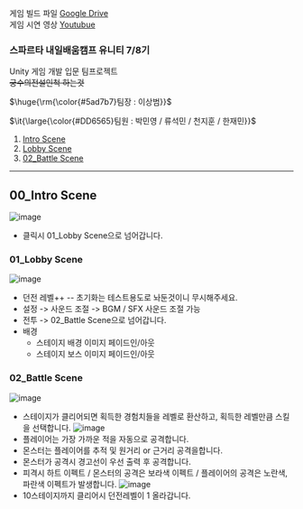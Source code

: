 게임 빌드 파일 [Google Drive](https://drive.google.com/file/d/1HRsLuNn90q5JHxQD2z5B4aY_FMiPvOMZ/view?usp=sharing) <br>
게임 시연 영상 [Youtubue](https://youtu.be/jbC7f0dJeow?si=R4VFNT3baBaxOJCg)

### 스파르타 내일배움캠프 유니티 7/8기  

Unity 게임 개발 입문 팀프로젝트<br>
~~궁수의전설인척 하는것~~

<p>$\huge{\rm{\color{#5ad7b7}팀장 : 이상범}}$</p>
<p>$\it{\large{\color{#DD6565}팀원 : 박민영 / 류석민 / 천지훈 / 한재민}}$</p>

1. [Intro Scene](#00_intro-scene)
2. [Lobby Scene](#01_lobby-scene)
3. [02_Battle Scene](#02_battle-scene)

---

## 00_Intro Scene
![image](https://github.com/user-attachments/assets/ebe964f3-a943-4748-b1b3-99946547e436)
- 클릭시 01_Lobby Scene으로 넘어갑니다.

### 01_Lobby Scene
![image](https://github.com/user-attachments/assets/6943964a-27c4-4d2c-b04e-29f456b3618c)
 - 던전 레벨++ -- 초기화는 테스트용도로 놔둔것이니 무시해주세요.
 - 설정 -> 사운드 조절 -> BGM / SFX 사운드 조절 가능
 - 전투 -> 02_Battle Scene으로 넘어갑니다.
 - 배경
   - 스테이지 배경 이미지 페이드인/아웃
   - 스테이지 보스 이미지 페이드인/아웃
 
### 02_Battle Scene
![image](https://github.com/user-attachments/assets/e23051b8-d91e-4ba7-9126-2077193d466a)
- 스테이지가 클리어되면 획득한 경험치들을 레벨로 환산하고, 획득한 레벨만큼 스킬을 선택합니다.
![image](https://github.com/user-attachments/assets/f0e80ddd-a983-49c7-9342-50d568633e00)
- 플레이어는 가장 가까운 적을 자동으로 공격합니다.
- 몬스터는 플레이어를 추적 및 원거리 or 근거리 공격을합니다.
- 몬스터가 공격시 경고선이 우선 출력 후 공격합니다.
- 피격시 하트 이펙트 / 몬스터의 공격은 보라색 이펙트 / 플레이어의 공격은 노란색, 파란색 이펙트가 발생합니다.
![image](https://github.com/user-attachments/assets/740e9691-fec9-475e-b254-f67702212d93)
- 10스테이지까지 클리어시 던전레벨이 1 올라갑니다.
